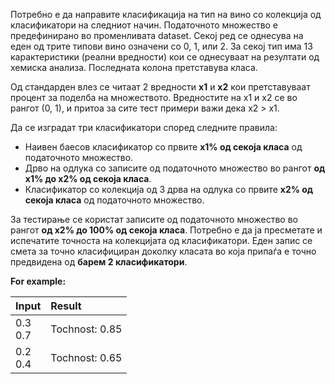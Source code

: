 Потребно е да направите класификација на тип на вино со колекција од класификатори на следниот начин. Податочното множество е предефинирано во променливата dataset. Секој ред се однесува на еден од трите типови вино означени со 0, 1, или 2. За секој тип има 13 карактеристики (реални вредности) кои се однесуваат на резултати од хемиска анализа. Последната колона претставува класа.

Од стандарден влез се читаат 2 вредности **x1** и **x2** кои претставуваат процент за поделба на множеството. Вредностите на x1 и x2 се во рангот (0, 1), и притоа за сите тест примери важи дека x2 > x1.

Да се изградат три класификатори според следните правила:

- Наивен баесов класификатор со првите **x1% од секоја класа** од податочното множество.
- Дрвo на одлука со записите од податочното множество во рангот **од x1% до x2% од секоја класа**.
- Класификатор со колекција од 3 дрва на одлука со првите **x2% од секоја класа** од податочното множество.

За тестирање се користат записите од податочното множество во рангот **од x2% до 100% од секоја класа**. Потребно е да ја пресметате и испечатите точноста на колекцијата од класификатори. Еден запис се смета за точно класифициран доколку класата во која припаѓа е точно предвидена од **барем 2 класификатори**.

**For example:**

| Input       | Result         |
|:------------|:---------------|
| 0.3<br/>0.7 | Tochnost: 0.85 |
| 0.2<br/>0.4 | Tochnost: 0.65 |